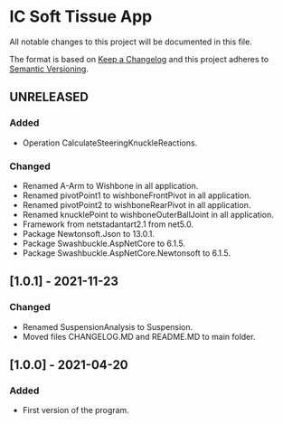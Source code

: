 # IC Soft Tissue App
All notable changes to this project will be documented in this file.

The format is based on [Keep a Changelog](http://keepachangelog.com/en/1.0.0/)
and this project adheres to [Semantic Versioning](http://semver.org/spec/v2.0.0.html).

## UNRELEASED
### Added
 - Operation CalculateSteeringKnuckleReactions. 
### Changed 
 - Renamed A-Arm to Wishbone in all application.  
 - Renamed pivotPoint1 to wishboneFrontPivot in all application.
 - Renamed pivotPoint2 to wishboneRearPivot in all application.
 - Renamed knucklePoint to wishboneOuterBallJoint in all application. 
 - Framework from netstadantart2.1 from net5.0.
 - Package Newtonsoft.Json to 13.0.1.
 - Package Swashbuckle.AspNetCore to 6.1.5.
 - Package Swashbuckle.AspNetCore.Newtonsoft to 6.1.5.

## [1.0.1] - 2021-11-23
### Changed
 - Renamed SuspensionAnalysis to Suspension.
 - Moved files CHANGELOG.MD and README.MD to main folder.

## [1.0.0] - 2021-04-20
### Added
 - First version of the program.
